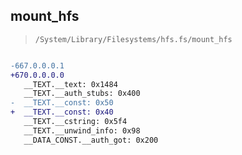## mount_hfs

> `/System/Library/Filesystems/hfs.fs/mount_hfs`

```diff

-667.0.0.0.1
+670.0.0.0.0
   __TEXT.__text: 0x1484
   __TEXT.__auth_stubs: 0x400
-  __TEXT.__const: 0x50
+  __TEXT.__const: 0x40
   __TEXT.__cstring: 0x5f4
   __TEXT.__unwind_info: 0x98
   __DATA_CONST.__auth_got: 0x200

```

